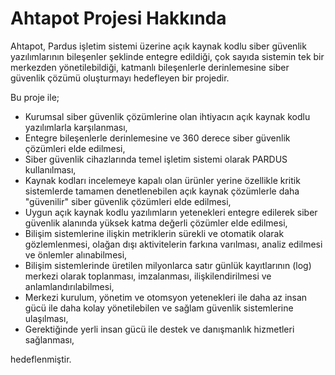 # Ahtapot Projesi Hakkında

Ahtapot, Pardus işletim sistemi üzerine açık kaynak kodlu siber güvenlik yazılımlarının bileşenler şeklinde entegre edildiği, çok sayıda sistemin tek bir merkezden yönetilebildiği, katmanlı bileşenlerle derinlemesine siber güvenlik çözümü oluşturmayı hedefleyen bir projedir. 

Bu proje ile;

* Kurumsal siber güvenlik çözümlerine olan ihtiyacın açık kaynak kodlu yazılımlarla karşılanması,
* Entegre bileşenlerle derinlemesine ve 360 derece siber güvenlik çözümleri elde edilmesi,
* Siber güvenlik cihazlarında temel işletim sistemi olarak PARDUS kullanılması,
* Kaynak kodları incelemeye kapalı olan ürünler yerine özellikle kritik sistemlerde tamamen denetlenebilen açık kaynak çözümlerle daha "güvenilir" siber güvenlik çözümleri elde edilmesi,
* Uygun açık kaynak kodlu yazılımların yetenekleri entegre edilerek siber güvenlik alanında yüksek katma değerli çözümler elde edilmesi,
* Bilişim sistemlerine ilişkin metriklerin sürekli ve otomatik olarak gözlemlenmesi, olağan dışı aktivitelerin farkına varılması, analiz edilmesi ve önlemler alınabilmesi,
* Bilişim sistemlerinde üretilen milyonlarca satır günlük kayıtlarının (log) merkezi olarak toplanması, imzalanması, ilişkilendirilmesi ve anlamlandırılabilmesi,
* Merkezi kurulum, yönetim ve otomsyon yetenekleri ile daha az insan gücü ile daha kolay yönetilebilen ve sağlam güvenlik sistemlerine ulaşılması,
* Gerektiğinde yerli insan gücü ile destek ve danışmanlık hizmetleri sağlanması,

hedeflenmiştir.
